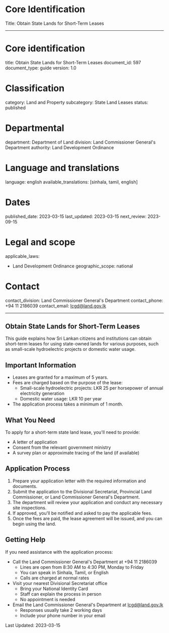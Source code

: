 # Core Identification
Title: Obtain State Lands for Short-Term Leases

---
# Core identification
title: Obtain State Lands for Short-Term Leases
document_id: 597
document_type: guide
version: 1.0

# Classification
category: Land and Property
subcategory: State Land Leases
status: published

# Departmental
department: Department of Land
division: Land Commissioner General's Department
authority: Land Development Ordinance

# Language and translations
language: english
available_translations: [sinhala, tamil, english]

# Dates
published_date: 2023-03-15
last_updated: 2023-03-15
next_review: 2023-09-15

# Legal and scope
applicable_laws:
 - Land Development Ordinance
geographic_scope: national

# Contact
contact_division: Land Commissioner General's Department
contact_phone: +94 11 2186039
contact_email: lcgd@land.gov.lk

---

## Obtain State Lands for Short-Term Leases

This guide explains how Sri Lankan citizens and institutions can obtain short-term leases for using state-owned lands for various purposes, such as small-scale hydroelectric projects or domestic water usage.

## Important Information

- Leases are granted for a maximum of 5 years.
- Fees are charged based on the purpose of the lease:
    - Small-scale hydroelectric projects: LKR 25 per horsepower of annual electricity generation
    - Domestic water usage: LKR 10 per year
- The application process takes a minimum of 1 month.

## What You Need

To apply for a short-term state land lease, you'll need to provide:

- A letter of application
- Consent from the relevant government ministry
- A survey plan or approximate tracing of the land (if available)

## Application Process

1. Prepare your application letter with the required information and documents.
2. Submit the application to the Divisional Secretariat, Provincial Land Commissioner, or Land Commissioner General's Department.
3. The department will review your application and conduct any necessary site inspections.
4. If approved, you'll be notified and asked to pay the applicable fees.
5. Once the fees are paid, the lease agreement will be issued, and you can begin using the land.

## Getting Help

If you need assistance with the application process:

- Call the Land Commissioner General's Department at +94 11 2186039
    - Lines are open from 8:30 AM to 4:30 PM, Monday to Friday
    - You can speak in Sinhala, Tamil, or English
    - Calls are charged at normal rates
- Visit your nearest Divisional Secretariat office
    - Bring your National Identity Card
    - Staff can explain the process in person
    - No appointment is needed
- Email the Land Commissioner General's Department at lcgd@land.gov.lk
    - Responses usually take 2 working days
    - Include your phone number in your email

Last Updated: 2023-03-15